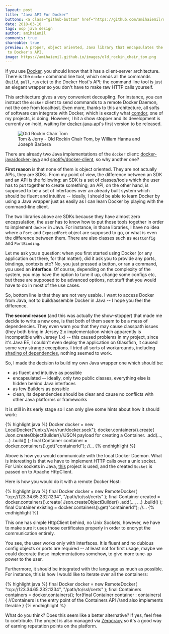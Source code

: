 ```yaml
---
layout: post
title: "Java API For Docker"
buttons: <a class="github-button" href="https://github.com/amihaiemil/docker-java-api" data-icon="octicon-star" data-count-href="/amihaiemil/docker-java-api/stargazers" data-count-api="/repos/amihaiemil/docker-java-api#stargazers_count" data-count-aria-label="# stargazers on GitHub" aria-label="Star amihaiemil/docker-java-api on GitHub">Star</a> <a class="github-button" href="https://github.com/amihaiemil/docker-java-api/fork" data-icon="octicon-repo-forked" data-count-href="/opencharles/charles/network" data-count-api="/repos//amihaiemil/docker-java-api#forks_count" data-count-aria-label="# forks on GitHub" aria-label="Fork amihaiemil/docker-java-api on GitHub">Fork</a>
date: 2018-03-10
tags: oop java design
author: amihaiemil
comments: true
shareable: true
preview: A proper, object oriented, Java library that encapsulates the calls
 to Docker's API.
image: https://amihaiemil.github.io/images/old_rockin_chair_tom.png
---
```


If you use [Docker](https://docs.docker.com/engine/docker-overview/), you should know that it has a client-server architecture. There is the ``docker`` command line tool, which sends all the commands (``build``, ``pull``, ``run`` etc) to the Docker Host's API; the command line tool is just an elegant wrapper so you don't have to make raw HTTP calls yourself.

This architecture gives a very convenient decoupling. For instance, you can instruct the ``docker`` client to send commands to a remote Docker Daemon, not the one from localhost. Even more, thanks to this architecture, all softs of software can integrate with Docker, which is exactly what [comdor](http://www.comdor.co), one of my projects, is doing. However, I hit a show stopper and its development is currently on-hold, waiting for [docker-java-api](https://github.com/amihaiemil/docker-java-api)'s first version to be released.

<figure class="articleimg">
 <img src="{{page.image}}" alt="Old Rockin Chair Tom">
 <figcaption>
 Tom & Jerry - Old Rockin Chair Tom, by  William Hanna and Joseph Barbera
 </figcaption>
</figure>

There are already two Java implementations of the ``docker`` client: [docker-java/docker-java](https://github.com/docker-java/docker-java) and [spotify/docker-client](https://github.com/spotify/docker-client), so why another one?

**First reason** is that none of them is object oriented. They are not actually APIs, they are SDKs. From my point of view, the difference between an SDK and an API is the following: an SDK is a set of classes/tools which the user has to put together to create something; an API, on the other hand, is supposed to be a set of interfaces over an already built system which should be fluent and intuitive -- ideally, I should be able to learn Docker by using a Java wrapper just as easily as I can learn Docker by playing with the command-line client.

The two libraries above are SDKs because they have almost zero encapsulation, the user has to know how to put those tools together in order to implement ``docker`` in Java. For instance, in those libraries, I have no idea where a ``Port`` and ``ExposedPort`` object are supposed to go, or what is even the difference between them. There are also classes such as ``HostConfig`` and ``PortBinding``.

Let me ask you a question: when you first started using Docker (or any application out there, for that matter), did it ask you to provide any ports, bindings, contexts etc? No, you just pressed a button, or ran a command, you used an **interface**. Of course, depending on the complexity of the system, you may have the option to tune it up, change some configs etc, but these are supposed to be advanced options, not stuff that you would have to do in most of the use cases.

So, bottom line is that they are not very usable. I want to access Docker from Java, not to build/assemble Docker in Java -- I hope you feel the difference.

**The second reason** (and this was actually the show-stopper) that made me decide to write a new one, is that both of them seem to be a mess of dependencies. They even warn you that they may cause classpath issues (they both bring in Jersey 2.x implementation which apparently is incompatible with Jersey 1.x) -- this caused problems in my project, since it's Java EE, I couldn't even deploy the application on Glassfish, it caused some very strange exceptions. I tried all sorts of workarounds, including [shading of dependencies](https://maven.apache.org/plugins/maven-shade-plugin/), nothing seemed to work.

So, I made the decision to build my own Java wrapper one which should be:

  * as fluent and intuitive as possible
  * encapsulated -- ideally, only two public classes, everything else is hidden behind Java interfaces
  * as few Builders as possible
  * clean, its dependencies should be clear and cause no conflicts with other Java platforms or frameworks

It is still in its early stage so I can only give some hints about how it should work:

{% highlight java %}
  Docker docker = new LocalDocker("unix:///var/run/docker.sock");
  docker.containers().create(
    Json.createObjectBuilder()//JSON payload for creating a Container.
        .add(..., ...)
        .build()
  );
  final Container container = docker.containers().get("containerId");
  //...
{% endhighlight %}

Above is how you would communicate with the local Docker Daemon. What is interesting is that we
have to implement HTTP calls over a unix socket. For Unix sockets in Java, [this](https://github.com/jnr/jnr-unixsocket) project is used, and the created ``Socket`` is passed on to Apache HttpClient.

Here is how you would do it with a remote Docker Host:

{% highlight java %}
  final Docker docker = new RemoteDocker(
    "tcp://123.34.65.232:1234",
    "/path/to/ssl/certs"
  );
  final Container created = docker.containers().create(
    Json.createObjectBuilder()
        .add(..., ...)
        .build()
  );
  final Container existing = docker.containers().get("containerId");
  //...
{% endhighlight %}

This one has simple HttpClient behind, no Unix Sockets, however, we have to make sure it uses those certificates properly in order to encrypt the communication entirely.

You see, the user works only with interfaces. It is fluent and no dubious config objects or ports are required -- at least not for first usage, maybe we could decorate these implementations somehow, to give more tune-up power to the user.

Furthermore, it should be integrated with the language as much as possible. For instance, this is
how I would like to iterate over all the containers:

{% highlight java %}
  final Docker docker = new RemoteDocker(
    "tcp://123.34.65.232:1234",
    "/path/to/ssl/certs"
  );
  final Containers containers = docker.containers();
  for(final Container container : containers) {
    //Containers is the entry point of the Containers API
    //and also implements Iterable<Container>
  }
{% endhighlight %}


What do you think? Does this seem like a better alternative? If yes, feel free to contribute. The
project is also managed via [Zerocracy](http://www.zerocracy.com) so it's a good way of earning reputation points on the platform.
